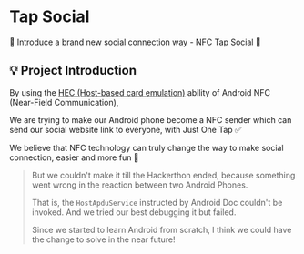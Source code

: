 # Tap Social

🔗 Introduce a brand new social connection way - NFC Tap Social 🎉

## 💡 Project Introduction

By using the [HEC (Host-based card emulation)](https://developer.android.com/guide/topics/connectivity/nfc/hce) ability of Android NFC (Near-Field Communication), 

We are trying to make our Android phone become a NFC sender which can send our social website link to everyone, with Just One Tap ✅

We believe that NFC technology can truly change the way to make social connection, easier and more fun 🥳 

> But we couldn't make it till the Hackerthon ended, because something went wrong in the reaction between two Android Phones. 
> 
> That is, the `HostApduService` instructed by Android Doc couldn't be invoked. And we tried our best debugging it but failed. 
> 
> Since we started to learn Android from scratch, I think we could have the change to solve in the near future! 